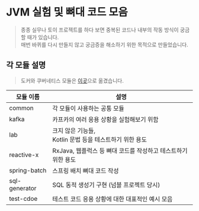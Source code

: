 # JVM 실험 및 뼈대 코드 모음

> 종종 실무나 토이 프로젝트를 하다 보면 중복된 코드나 내부의 작동 방식이 궁금할 때가 있습니다.  
> 매번 바퀴를 다시 만들지 않고 궁금증을 해소하기 위한 목적으로 만들었습니다.

## 각 모듈 설명

> 도커와 쿠버네티스 모듈은 [이곳](https://github.com/progress0407/infra-devops-labs)으로 옮겼습니다.

| 모듈 이름         | 설명                                        |
|---------------|-------------------------------------------|
| common        | 각 모듈이 사용하는 공통 모듈                          |
| kafka         | 카프카의 여러 응용 상황을 실험해보기 위함                   |
| lab           | 크지 않은 기능들, <br/> Kotlin 문법 등을 테스트하기 위한 용도 |
| reactive-x    | RxJava, 웹플럭스 등 뼈대 코드를 작성하고 테스트하기 위한 용도    |
| spring-batch  | 스프링 배치 뼈대 코드 작성                           |
| sql-generator | SQL 동적 생성기 구현 (넘블 프로젝트 당시)                |
| test-cdoe     | 테스트 코드 응용 상황에 대한 대표적인 예시 모음               |

